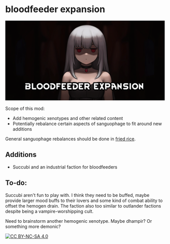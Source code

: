 # bloodfeeder expansion
![](About/Preview.png)

Scope of this mod:
- Add hemogenic xenotypes and other related content
- Potentially rebalance certain aspects of sanguophage to fit around new additions

General sanguophage rebalances should be done in [fried rice](https://github.com/friedriceworld/fried-rice).

## Additions
- Succubi and an industrial faction for bloodfeeders

## To-do:
Succubi aren't fun to play with. I think they need to be buffed, maybe provide larger mood buffs to their lovers and some kind of combat ability to offset the hemogen drain. The faction also too similar to outlander factions despite being a vampire-worshipping cult.

Need to brainstorm another hemogenic xenotype. Maybe dhampir? Or something more demonic?

[![CC BY-NC-SA 4.0][cc-by-nc-sa-shield]][cc-by-nc-sa]

[cc-by-nc-sa]: http://creativecommons.org/licenses/by-nc-sa/4.0/
[cc-by-nc-sa-shield]: https://img.shields.io/badge/License-CC%20BY--NC--SA%204.0-lightgrey.svg